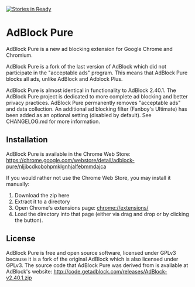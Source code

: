 [![Stories in Ready](https://badge.waffle.io/dnut/adblock-pure.png?label=ready&title=Ready)](https://waffle.io/dnut/adblock-pure)
# AdBlock Pure

AdBlock Pure is a new ad blocking extension for Google Chrome and Chromium.

AdBlock Pure is a fork of the last version of AdBlock which did not participate in the "acceptable ads" program. This means that AdBlock Pure blocks all ads, unlike AdBlock and Adblock Plus.

AdBlock Pure is almost identical in functionality to AdBlock 2.40.1. The AdBlock Pure project is dedicated to more complete ad blocking and better privacy practices. AdBlock Pure permanently removes "acceptable ads" and data collection. An additional ad blocking filter (Fanboy's Ultimate) has been added as an optional setting (disabled by default). See CHANGELOG.md for more information.

## Installation

AdBlock Pure is available in the Chrome Web Store: https://chrome.google.com/webstore/detail/adblock-pure/nljjbcdkobohpmklgnhjalfebmmdajca

If you would rather not use the Chrome Web Store, you may install it manually:

1. Download the zip here
2. Extract it to a directory
3. Open Chrome's extensions page: [chrome://extensions/](chrome://extensions/)
4. Load the directory into that page (either via drag and drop or by clicking the button).

## License
AdBlock Pure is free and open source software, licensed under GPLv3 because it is a fork of the original AdBlock which is also licensed under GPLv3. The source code that AdBlock Pure was derived from is available at AdBlock's website: http://code.getadblock.com/releases/AdBlock-v2.40.1.zip
